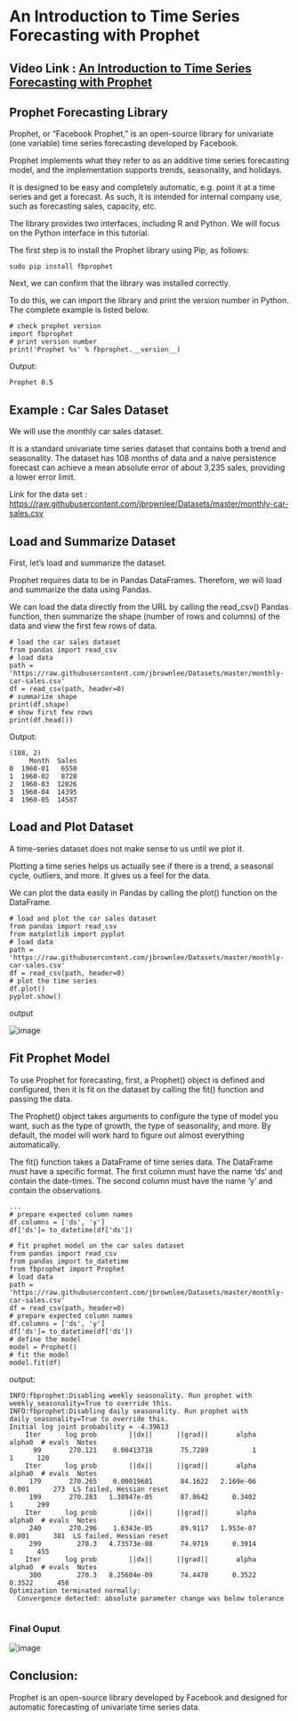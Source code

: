 # An Introduction to Time Series Forecasting with Prophet

## Video Link : [An Introduction to Time Series Forecasting with Prophet](https://drive.google.com/file/d/1u_zNJ1jwI12atNt3fDaHyjmAwVbrpwn9/view?usp=sharing)

## Prophet Forecasting Library
Prophet, or “Facebook Prophet,” is an open-source library for univariate (one variable) time series forecasting developed by Facebook.

Prophet implements what they refer to as an additive time series forecasting model, and the implementation supports trends, seasonality, and holidays.

It is designed to be easy and completely automatic, e.g. point it at a time series and get a forecast. As such, it is intended for internal company use, such as forecasting sales, capacity, etc.

The library provides two interfaces, including R and Python. We will focus on the Python interface in this tutorial.

The first step is to install the Prophet library using Pip, as follows:

```
sudo pip install fbprophet

```

Next, we can confirm that the library was installed correctly.

To do this, we can import the library and print the version number in Python. The complete example is listed below.

```
# check prophet version
import fbprophet
# print version number
print('Prophet %s' % fbprophet.__version__)
```

Output:

```
Prophet 0.5
```

## Example : Car Sales Dataset

We will use the monthly car sales dataset.

It is a standard univariate time series dataset that contains both a trend and seasonality. The dataset has 108 months of data and a naive persistence forecast can achieve a mean absolute error of about 3,235 sales, providing a lower error limit.

Link for the data set : https://raw.githubusercontent.com/jbrownlee/Datasets/master/monthly-car-sales.csv

## Load and Summarize Dataset
First, let’s load and summarize the dataset.

Prophet requires data to be in Pandas DataFrames. Therefore, we will load and summarize the data using Pandas.

We can load the data directly from the URL by calling the read_csv() Pandas function, then summarize the shape (number of rows and columns) of the data and view the first few rows of data.

```
# load the car sales dataset
from pandas import read_csv
# load data
path = 'https://raw.githubusercontent.com/jbrownlee/Datasets/master/monthly-car-sales.csv'
df = read_csv(path, header=0)
# summarize shape
print(df.shape)
# show first few rows
print(df.head())
```

Output:

```
(108, 2)
     Month  Sales
0  1960-01   6550
1  1960-02   8728
2  1960-03  12026
3  1960-04  14395
4  1960-05  14587
```

## Load and Plot Dataset
A time-series dataset does not make sense to us until we plot it.

Plotting a time series helps us actually see if there is a trend, a seasonal cycle, outliers, and more. It gives us a feel for the data.

We can plot the data easily in Pandas by calling the plot() function on the DataFrame.

```
# load and plot the car sales dataset
from pandas import read_csv
from matplotlib import pyplot
# load data
path = 'https://raw.githubusercontent.com/jbrownlee/Datasets/master/monthly-car-sales.csv'
df = read_csv(path, header=0)
# plot the time series
df.plot()
pyplot.show()
```

output

![image](https://user-images.githubusercontent.com/63282184/144045525-e38ca7fd-928b-47cc-a526-98b5323137b1.png)


## Fit Prophet Model
To use Prophet for forecasting, first, a Prophet() object is defined and configured, then it is fit on the dataset by calling the fit() function and passing the data.

The Prophet() object takes arguments to configure the type of model you want, such as the type of growth, the type of seasonality, and more. By default, the model will work hard to figure out almost everything automatically.

The fit() function takes a DataFrame of time series data. The DataFrame must have a specific format. The first column must have the name ‘ds‘ and contain the date-times. The second column must have the name ‘y‘ and contain the observations.

```
...
# prepare expected column names
df.columns = ['ds', 'y']
df['ds']= to_datetime(df['ds'])

# fit prophet model on the car sales dataset
from pandas import read_csv
from pandas import to_datetime
from fbprophet import Prophet
# load data
path = 'https://raw.githubusercontent.com/jbrownlee/Datasets/master/monthly-car-sales.csv'
df = read_csv(path, header=0)
# prepare expected column names
df.columns = ['ds', 'y']
df['ds']= to_datetime(df['ds'])
# define the model
model = Prophet()
# fit the model
model.fit(df)
```

output:

```
INFO:fbprophet:Disabling weekly seasonality. Run prophet with weekly_seasonality=True to override this.
INFO:fbprophet:Disabling daily seasonality. Run prophet with daily_seasonality=True to override this.
Initial log joint probability = -4.39613
    Iter      log prob        ||dx||      ||grad||       alpha      alpha0  # evals  Notes
      99       270.121    0.00413718       75.7289           1           1      120
    Iter      log prob        ||dx||      ||grad||       alpha      alpha0  # evals  Notes
     179       270.265    0.00019681       84.1622   2.169e-06       0.001      273  LS failed, Hessian reset
     199       270.283   1.38947e-05       87.8642      0.3402           1      299
    Iter      log prob        ||dx||      ||grad||       alpha      alpha0  # evals  Notes
     240       270.296    1.6343e-05       89.9117   1.953e-07       0.001      381  LS failed, Hessian reset
     299         270.3   4.73573e-08       74.9719      0.3914           1      455
    Iter      log prob        ||dx||      ||grad||       alpha      alpha0  # evals  Notes
     300         270.3   8.25604e-09       74.4478      0.3522      0.3522      456
Optimization terminated normally:
  Convergence detected: absolute parameter change was below tolerance
  
```
### Final Ouput

![image](https://user-images.githubusercontent.com/63282184/144045888-d93e4ded-3a51-4637-aeb8-f155e053cc4b.png)

## Conclusion: 
Prophet is an open-source library developed by Facebook and designed for automatic forecasting of univariate time series data.
